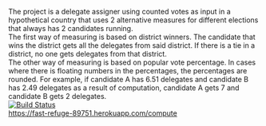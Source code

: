   The project is a delegate assigner using counted votes as input in a hypothetical country that uses 2 alternative measures for different elections that always has 2 candidates running.<br/>
  The first way of measuring is based on district winners. The candidate that wins the district gets all the delegates from said district. If there is a tie in a district, no one gets delegates from that district.<br/>
  The other way of measuring is based on popular vote percentage. In cases where there is floating numbers in the percentages, the percentages are rounded. For example, if candidate A has 6.51 delegates and candidate B has 2.49 delegates as a result of computation, candidate A gets 7 and candidate B gets 2 delegates.
<br/>
[![Build Status](https://travis-ci.com/bbaycu/BaranBaycuHW1.svg?branch=master)](https://travis-ci.com/bbaycu/BaranBaycuHW1)
<br/>
https://fast-refuge-89751.herokuapp.com/compute
